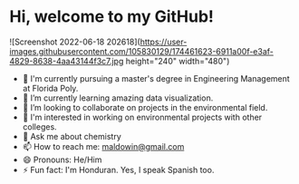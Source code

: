 
# Hi, welcome to my GitHub! 

![Screenshot 2022-06-18 202618](https://user-images.githubusercontent.com/105830129/174461623-6911a00f-e3af-4829-8638-4aa43144f3c7.jpg height="240" width="480")


- 🔭 I'm currently pursuing a master's degree in Engineering Management at Florida Poly.
- 🌱 I’m currently learning amazing data visualization.
- 👯 I’m looking to collaborate on projects in the environmental field.
- 🤔 I'm interested in working on environmental projects with other colleges.
- 💬 Ask me about chemistry
- 📫 How to reach me: maldowin@gmail.com
- 😄 Pronouns: He/Him
- ⚡ Fun fact: I'm Honduran. Yes, I speak Spanish too.
